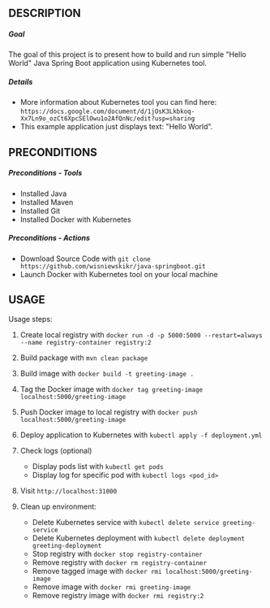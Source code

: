 DESCRIPTION
-----------

##### Goal
The goal of this project is to present how to build and run simple "Hello World" Java Spring Boot application using Kubernetes tool.


##### Details
* More information about Kubernetes tool you can find here: `https://docs.google.com/document/d/1jOsK3Lkbkoq-Xx7Ln9o_ozCt6XpcSElOwu1o2AfQnNc/edit?usp=sharing`
* This example application just displays text: "Hello World".


PRECONDITIONS
-------------

##### Preconditions - Tools
* Installed Java
* Installed Maven
* Installed Git
* Installed Docker with Kubernetes

##### Preconditions - Actions
* Download Source Code with `git clone https://github.com/wisniewskikr/java-springboot.git`
* Launch Docker with Kubernetes tool on your local machine


USAGE
-----

Usage steps:

1. Create local registry with `docker run -d -p 5000:5000 --restart=always --name registry-container registry:2`
2. Build package with `mvn clean package`
3. Build image with `docker build -t greeting-image .`
4. Tag the Docker image with `docker tag greeting-image localhost:5000/greeting-image`
5. Push Docker image to local registry with `docker push localhost:5000/greeting-image`
6. Deploy application to Kubernetes with `kubectl apply -f deployment.yml`
7. Check logs (optional)

    * Display pods list with `kubectl get pods`
    * Display log for specific pod with `kubectl logs <pod_id>`
8. Visit `http://localhost:31000`
9. Clean up environment:

    * Delete Kubernetes service with `kubectl delete service greeting-service`
    * Delete Kubernetes deployment with `kubectl delete deployment greeting-deployment`
    * Stop registry with `docker stop registry-container`
    * Remove registry with `docker rm registry-container`
    * Remove tagged image with `docker rmi localhost:5000/greeting-image`
    * Remove image with `docker rmi greeting-image`
    * Remove registry image with `docker rmi registry:2`
